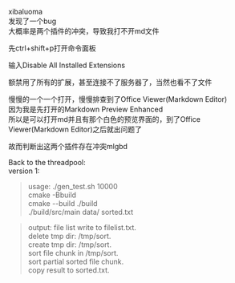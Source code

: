 xibaluoma  
发现了一个bug  
大概率是两个插件的冲突，导致我打不开md文件  

先ctrl+shift+p打开命令面板  

输入Disable All Installed Extensions  

额禁用了所有的扩展，甚至连接不了服务器了，当然也看不了文件  

慢慢的一个一个打开，慢慢排查到了Office Viewer(Markdown Editor)  
因为我是先打开的Markdown Preview Enhanced  
所以是可以打开md并且有那个白色的预览界面的，到了Office Viewer(Markdown Editor)之后就出问题了  

故而判断出这两个插件存在冲突mlgbd  

Back to the threadpool:  
version 1:  

>usage:
./gen_test.sh 10000  
cmake -Bbuild   
cmake --build ./build  
./build/src/main data/ sorted.txt  

>output:
file list write to filelist.txt.  
delete tmp dir: /tmp/sort.  
create tmp dir: /tmp/sort.  
sort file chunk in /tmp/sort.  
sort partial sorted file chunk.  
copy result to sorted.txt.  